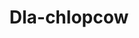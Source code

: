 ---
title: Dla-chlopcow
description: Kolorowanki Dla-chlopcow
canonical: /dla-chlopcow
tags:
- dla-chlopcow
---